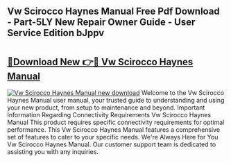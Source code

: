 ## Vw Scirocco Haynes Manual Free Pdf Download - Part-5LY New Repair Owner Guide - User Service Edition bJppv

# <h2><a href="http://bc68846.oget.top/?id=Vw+Scirocco+Haynes+Manual">🔗Download New 👉🔴 Vw Scirocco Haynes Manual</a></h2>

[![Vw Scirocco Haynes Manual new download](https://i.imgur.com/5g1atiW.png)](http://bc68846.oget.top/?id=Vw+Scirocco+Haynes+Manual)
Welcome to the Vw Scirocco Haynes Manual user manual, your trusted guide to understanding and using your new product, from setup to maintenance and beyond. Important Information Regarding Connectivity Requirements Vw Scirocco Haynes Manual This product requires specific connectivity requirements for optimal performance. This Vw Scirocco Haynes Manual features a comprehensive set of features to cater to your specific needs. We're Always Here for You Vw Scirocco Haynes Manual. Our customer support team is dedicated to assisting you with any inquiries.
